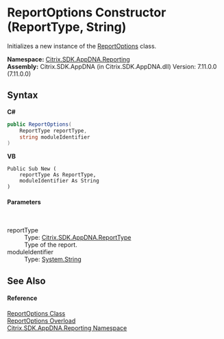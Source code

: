 # ReportOptions Constructor (ReportType, String)
 

Initializes a new instance of the <a href="82524f79-8658-d7a8-74fa-851734eb48fa">ReportOptions</a> class.

**Namespace:**&nbsp;<a href="5a349796-1e47-290a-6953-6ce2117c7cbc">Citrix.SDK.AppDNA.Reporting</a><br />**Assembly:**&nbsp;Citrix.SDK.AppDNA (in Citrix.SDK.AppDNA.dll) Version: 7.11.0.0 (7.11.0.0)

## Syntax

**C#**
```csharp
public ReportOptions(
	ReportType reportType,
	string moduleIdentifier
)
```

**VB**
```vbnet
Public Sub New ( 
	reportType As ReportType,
	moduleIdentifier As String
)
```


#### Parameters
&nbsp;<dl><dt>reportType</dt><dd>Type: <a href="f2c7c488-0c24-85ac-d502-8e832492f0fc">Citrix.SDK.AppDNA.ReportType</a><br />Type of the report.</dd><dt>moduleIdentifier</dt><dd>Type: <a href="http://msdn2.microsoft.com/en-us/library/s1wwdcbf" target="_blank">System.String</a><br /></dd></dl>

## See Also


#### Reference
<a href="82524f79-8658-d7a8-74fa-851734eb48fa">ReportOptions Class</a><br /><a href="34be9f0f-7169-41b5-e535-fc324c99057e">ReportOptions Overload</a><br /><a href="5a349796-1e47-290a-6953-6ce2117c7cbc">Citrix.SDK.AppDNA.Reporting Namespace</a><br />